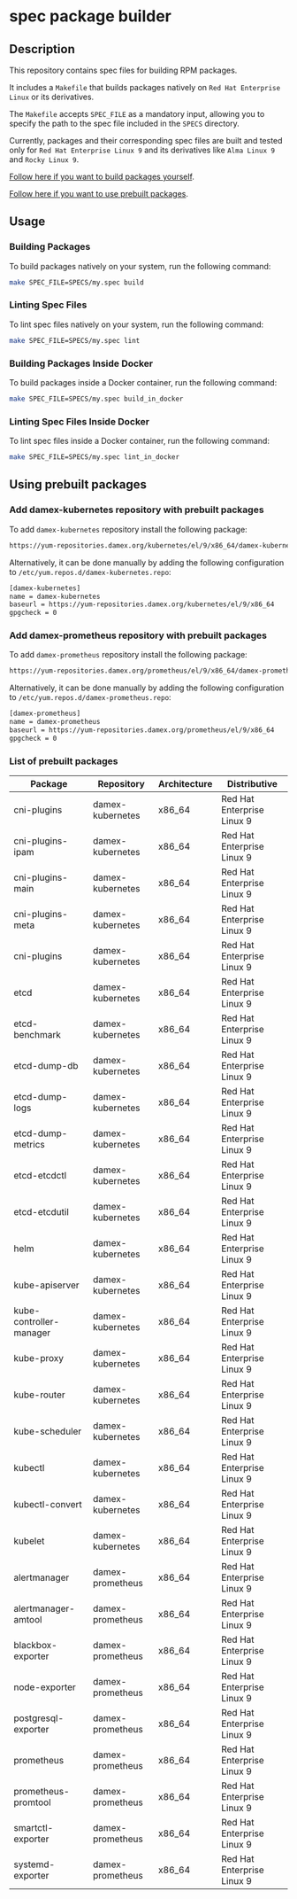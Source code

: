 # spec package builder

## Description

This repository contains spec files for building RPM packages.

It includes a `Makefile` that builds packages natively on `Red Hat Enterprise Linux` or its derivatives.

The `Makefile` accepts `SPEC_FILE` as a mandatory input, allowing you to specify the path to the spec file included in the `SPECS` directory.

Currently, packages and their corresponding spec files are built and tested only for `Red Hat Enterprise Linux 9` and its derivatives like `Alma Linux 9` and `Rocky Linux 9`.

[Follow here if you want to build packages yourself](#Usage).

[Follow here if you want to use prebuilt packages](#Using-prebuilt-packages).

## Usage

### Building Packages

To build packages natively on your system, run the following command:

```sh
make SPEC_FILE=SPECS/my.spec build
```

### Linting Spec Files

To lint spec files natively on your system, run the following command:

```sh
make SPEC_FILE=SPECS/my.spec lint
```

### Building Packages Inside Docker

To build packages inside a Docker container, run the following command:

```sh
make SPEC_FILE=SPECS/my.spec build_in_docker
```

### Linting Spec Files Inside Docker

To lint spec files inside a Docker container, run the following command:

```sh
make SPEC_FILE=SPECS/my.spec lint_in_docker
```

## Using prebuilt packages

### Add damex-kubernetes repository with prebuilt packages

To add `damex-kubernetes` repository install the following package:

```sh
https://yum-repositories.damex.org/kubernetes/el/9/x86_64/damex-kubernetes-release-0.1.0-1.el9.x86_64.rpm
```

Alternatively, it can be done manually by adding the following configuration to `/etc/yum.repos.d/damex-kubernetes.repo`:

```sh
[damex-kubernetes]
name = damex-kubernetes
baseurl = https://yum-repositories.damex.org/kubernetes/el/9/x86_64
gpgcheck = 0
```

### Add damex-prometheus repository with prebuilt packages

To add `damex-prometheus` repository install the following package:

```sh
https://yum-repositories.damex.org/prometheus/el/9/x86_64/damex-prometheus-release-0.1.0-1.el9.x86_64.rpm
```

Alternatively, it can be done manually by adding the following configuration to `/etc/yum.repos.d/damex-prometheus.repo`:

```sh
[damex-prometheus]
name = damex-prometheus
baseurl = https://yum-repositories.damex.org/prometheus/el/9/x86_64
gpgcheck = 0
```

### List of prebuilt packages

| Package              | Repository | Architecture | Distributive              |
|----------------------|------------|--------------|---------------------------|
| cni-plugins          | damex-kubernetes | x86_64       | Red Hat Enterprise Linux 9|
| cni-plugins-ipam     | damex-kubernetes | x86_64       | Red Hat Enterprise Linux 9|
| cni-plugins-main     | damex-kubernetes | x86_64       | Red Hat Enterprise Linux 9|
| cni-plugins-meta     | damex-kubernetes | x86_64       | Red Hat Enterprise Linux 9|
| cni-plugins          | damex-kubernetes | x86_64       | Red Hat Enterprise Linux 9|
| etcd                 | damex-kubernetes | x86_64       | Red Hat Enterprise Linux 9|
| etcd-benchmark       | damex-kubernetes | x86_64       | Red Hat Enterprise Linux 9|
| etcd-dump-db         | damex-kubernetes | x86_64       | Red Hat Enterprise Linux 9|
| etcd-dump-logs       | damex-kubernetes | x86_64       | Red Hat Enterprise Linux 9|
| etcd-dump-metrics    | damex-kubernetes | x86_64       | Red Hat Enterprise Linux 9|
| etcd-etcdctl         | damex-kubernetes | x86_64       | Red Hat Enterprise Linux 9|
| etcd-etcdutil        | damex-kubernetes | x86_64       | Red Hat Enterprise Linux 9|
| helm                 | damex-kubernetes | x86_64       | Red Hat Enterprise Linux 9|
| kube-apiserver       | damex-kubernetes | x86_64       | Red Hat Enterprise Linux 9|
| kube-controller-manager | damex-kubernetes | x86_64   | Red Hat Enterprise Linux 9|
| kube-proxy           | damex-kubernetes | x86_64       | Red Hat Enterprise Linux 9|
| kube-router          | damex-kubernetes | x86_64       | Red Hat Enterprise Linux 9|
| kube-scheduler       | damex-kubernetes | x86_64       | Red Hat Enterprise Linux 9|
| kubectl              | damex-kubernetes | x86_64       | Red Hat Enterprise Linux 9|
| kubectl-convert      | damex-kubernetes | x86_64       | Red Hat Enterprise Linux 9|
| kubelet              | damex-kubernetes | x86_64       | Red Hat Enterprise Linux 9|
| alertmanager           | damex-prometheus | x86_64       | Red Hat Enterprise Linux 9|
| alertmanager-amtool    | damex-prometheus | x86_64       | Red Hat Enterprise Linux 9|
| blackbox-exporter      | damex-prometheus | x86_64       | Red Hat Enterprise Linux 9|
| node-exporter          | damex-prometheus | x86_64       | Red Hat Enterprise Linux 9|
| postgresql-exporter    | damex-prometheus | x86_64       | Red Hat Enterprise Linux 9|
| prometheus             | damex-prometheus | x86_64       | Red Hat Enterprise Linux 9|
| prometheus-promtool    | damex-prometheus | x86_64       | Red Hat Enterprise Linux 9|
| smartctl-exporter      | damex-prometheus | x86_64       | Red Hat Enterprise Linux 9|
| systemd-exporter       | damex-prometheus | x86_64       | Red Hat Enterprise Linux 9|
